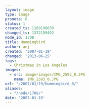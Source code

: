 ```yaml
---
layout: image
type: image
promote: 0
status: 1
created_ts: 1169196630
changed_ts: 1372159492
node_id: 1708
title: Hummingbird
author: anj
created: '2007-01-19'
changed: '2013-06-25'
tags:
  - Christmas in Los Angeles
images:
  - src: image/images/IMG_2593_0.JPG
    name: IMG_2593_0.JPG
url: "/2007/01/19/hummingbird_0/"
aliases:
  - "/node/1708/"
date: '2007-01-19'
---
```


